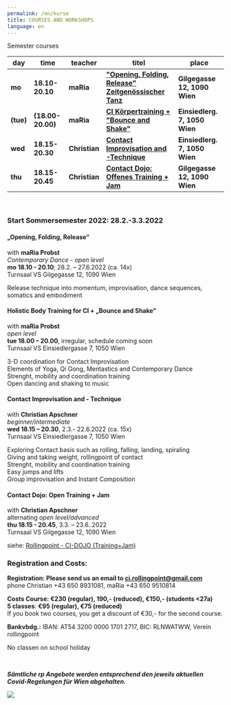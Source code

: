 ```yaml
---
permalink: /en/kurse
title: COURSES AND WORKSHOPS
language: en
---
```

Semester courses

| day       | time              | teacher       | titel                                                        | place                         |
| --------- | ----------------- | ------------- | ------------------------------------------------------------ | ----------------------------- |
| **mo**    | **18.10-20.10**   | **maRia**     | **["Opening, Folding, Release" Zeitgenössischer Tanz](#mo)** | **Gilgegasse 12, 1090 Wien**  |
| **(tue)** | **(18.00-20.00)** | **maRia**     | **[CI Körpertraining + "Bounce and Shake"](#di)**            | **Einsiedlerg. 7, 1050 Wien** |
| **wed**   | **18.15-20.30**   | **Christian** | **[Contact Improvisation and -Technique](#mi)**              | **Einsiedlerg. 7, 1050 Wien** |
| **thu**   | **18.15-20.45**   | **Christian** | **[Contact Dojo: Offenes Training + Jam](#do)**              | **Gilgegasse 12, 1090 Wien**  |

&nbsp;

### Start Sommersemester 2022: 28.2.-3.3.2022

<div class="named-anchor" id="mo"></div>

#### „Opening, Folding, Release“

with **maRia Probst**\
*Contemporary Dance* - *open level*\
**mo 18.10 - 20.10**; 28.2. – 27.6.2022 (ca. 14x)\
Turnsaal VS Gilgegasse 12, 1090 Wien

Release technique into momentum, improvisation, dance sequences, somatics and embodiment

<div class="named-anchor" id="di"></div>

#### Holistic Body Training for CI + „Bounce and Shake"

with **maRia Probst**\
*open level*\
**tue 18.00 – 20.00**, irregular, schedule coming soon\
Turnsaal VS Einsiedlergasse 7, 1050 Wien

3-D coordination for Contact Improvisation\
Elements of Yoga, Qi Gong, Mentastics and Contemporary Dance\
Strenght, mobility and coordination training\
Open dancing and shaking to music

<div class="named-anchor" id="mi"></div>

#### Contact Improvisation and - Technique

with **Christian Apschner**\
*beginner/intermediate*\
**wed 18.15 – 20.30**, 2.3.- 22.6.2022 (ca. 15x)\
Turnsaal VS Einsiedlergasse 7, 1050 Wien

Exploring Contact basis such as rolling, falling, landing, spiraling\
Giving and taking weight, rollingpoint of contact\
Strenght, mobility and coordination training\
Easy jumps and lifts\
Group improvisation and Instant Composition





#### Contact Dojo: Open Training + Jam

with **Christian Apschner**\
alternating *open level/advanced*\
**thu 18.15 - 20.45**, 3.3. – 23.6..2022\
Turnsaal VS Gilgegasse 12, 1090 Wien

siehe: [Rollingpoint - CI-DOJO (Training+Jam)](/dojo)

### Registration and Costs:

**Registration: Please send us an email to ci.rollingpoint@gmail.com**\
phone Christian +43 650 8931081, maRia +43 650 9510814

**Costs Course: €230 (regular), 190,- (reduced), €150,- (students <27a)**\
**5 classes**: **€95 (regular), €75 (reduced)**\
If you book two courses, you get a discount of €30,- for the second course.

**Bankvbdg.:** IBAN: AT54 3200 0000 1701 2717, BIC: RLNWATWW, Verein rollingpoint

No classen on school holiday

&nbsp;

***Sämtliche rp Angebote werden entsprechend den jeweils aktuellen Covid-Regelungen für Wien abgehalten.***

![](/assets/uploads/img_0197.jpg)